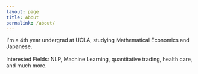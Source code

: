 ```yaml
---
layout: page
title: About
permalink: /about/
---
```


I'm a 4th year undergrad at UCLA, studying Mathematical Economics and Japanese. \
\
Interested Fields: NLP, Machine Learning, quantitative trading, health care, and much more.